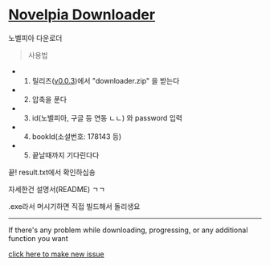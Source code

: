 # [Novelpia Downloader](https://github.com/taeseong14/N-down)

노벨피아 다운로더

> 사용법

 * 1. 릴리즈([v0.0.3](https://github.com/taeseong14/N-down/releases/tag/v0.0.3))에서 "downloader.zip" 을 받는다
 * 2. 압축을 푼다
 * 3. id(노벨피아, 구글 등 연동 ㄴㄴ) 와 password 입력
 * 4. bookId(소설번호: 178143 등)
 * 5. 끝날때까지 기다린다다

끝!
result.txt에서 확인하십숑

자세한건 설명서(README) ㄱㄱ


.exe라서 머시기하면 직접 빌드해서 돌리생요


---


If there's any problem while downloading, progressing, or any additional function you want

[click here to make new issue](https://github.com/taeseong14/N-down/issues/new)
